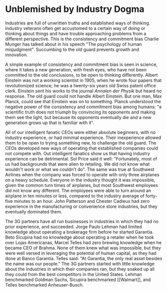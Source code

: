 
# Unblemished by Industry Dogma
Industries are full of unwritten truths and established ways of thinking. Industry veterans often get accustomed to a certain way of doing or thinking about things and have trouble approaching problems from a different perspective. This is the consistency and commitment bias Charlie Munger has talked about in his speech "The psychology of human misjudgment". Succumbing to the old guard prevents growth and innovation.

A simple example of consistency and commitment bias is seen in science, where it takes a new generation, with fresh eyes, who have not been committed to the old conclusions, to be open to thinking differently. Albert Einstein was not a working scientist in 1905, when he wrote four papers that revolutionized science; he was a twenty-six years old Swiss patent office clerk. Einstein sent his works to the journal *Annalen der Physik* but heard no response. The old guard could not handle Albert Einstein. But one man, Max Planck, could see that Einstein was on to something. Planck understood the negative power of the consistency and commitment bias among humans: "a scientific truth does not triumph by convincing its opponents and making them see the light, but because its opponents eventually die and a new generation grows up that is familiar with it".

All of our intelligent fanatic CEOs were either absolute beginners, with no industry experience, or had minimal experience. Their inexperience allowed them to be open to trying something new, to challenge the old guard. The CEOs developed new ways of operating that established companies could not compete with. Out intelligent fanatics show us that having industry experience can be detrimental. Sol Price said it well: "Fortunately, most of us had backgrounds that were alien to retailing. We did not know what wouldn't work or what we couldn't do". The same was true at Southwest Airlines when the company was forced to operate with only three airplanes on a heavy schedule. Everyone in the industry thought it was impossible, given the common turn times of airplanes, but most Southwest employees did not know any different. The employees were able to turn around an airplane in ten minutes or less, compared to the industry average of forty-five minutes to an hour. John Patterson and Chester Cadieux had zero experience in the manufacturing or convenience store industries, but they eventually dominated them. 

The 3G partners have all run businesses in industries in which they had no prior experience, and succeeded. Jorge Paulo Lehman had limited knowledge about operating a brokerage firm before he started Garantia. Beto Sicupira had no knowledge about operating a retailer when he took over Lojas Americanas, Marcel Telles had zero brewing knowledge when he became CEO of Brahma. None of them knew what was impossible, but they were well versed in leveraging the potential of human capital, as they had done at Banco Garantia. Telles said: "At Garantia, the only real asset besides the name was our people." The 3G partners started with little knowledge about the industries in which their companies ran, but they soaked up all they could from the best competitors in the United States. Lehman benchmarked Goldman Sachs, Sicupira benchmarked [[Walmart]], and Telles benchmarked Anheuser-Busch.

